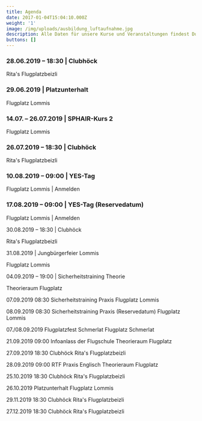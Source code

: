 ```yaml
---
title: Agenda
date: 2017-01-04T15:04:10.000Z
weight: '1'
image: /img/uploads/ausbildung_luftaufnahme.jpg
description: Alle Daten für unsere Kurse und Veranstaltungen findest Du in unserer Agenda.
buttons: []
---
```

### 28.06.2019 – 18:30  |  Clubhöck

Rita's Flugplatzbeizli

### 29.06.2019  |  Platzunterhalt

Flugplatz Lommis

### 14.07. – 26.07.2019  |  SPHAIR-Kurs 2

Flugplatz Lommis

### 26.07.2019 – 18:30  |  Clubhöck

Rita's Flugplatzbeizli

### 10.08.2019 – 09:00  |  YES-Tag

Flugplatz Lommis  |  Anmelden

### 17.08.2019 – 09:00  |  YES-Tag (Reservedatum)

Flugplatz Lommis  |  Anmelden

30.08.2019 – 18:30  |  Clubhöck

Rita's Flugplatzbeizli

31.08.2019  |  Jungbürgerfeier Lommis

Flugplatz Lommis

04.09.2019 – 19:00  |  Sicherheitstraining Theorie

Theorieraum Flugplatz

07.09.2019 08:30 	Sicherheitstraining Praxis 	Flugplatz Lommis

08.09.2019 08:30 	Sicherheitstraining Praxis (Reservedatum) 	Flugplatz Lommis

07./08.09.2019 	Flugplatzfest Schmerlat 	Flugplatz Schmerlat

21.09.2019 09:00 	Infoanlass der Flugschule 	Theorieraum Flugplatz

27.09.2019 18:30 	Clubhöck 	Rita's Flugplatzbeizli

28.09.2019 09:00 	RTF Praxis Englisch 	Theorieraum Flugplatz

25.10.2019 18:30 	Clubhöck 	Rita's Flugplatzbeizli

26.10.2019 	Platzunterhalt 	Flugplatz Lommis

29.11.2019 18:30 	Clubhöck 	Rita's Flugplatzbeizli

27.12.2019 18:30 	Clubhöck 	Rita's Flugplatzbeizli
